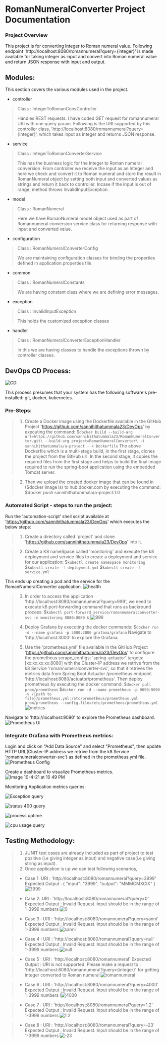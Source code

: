 # RomanNumeralConverter Project Documentation

### Project Overview

This project is for converting Integer to Roman numeral value. Following endpoint 'http://localhost:8080/romannumeral?query={integer}' is made available for taking integer as input and convert into Roman numeral value and return JSON response with input and output. 

## Modules:

This section covers the various modules used in the project.

* controller
> Class : IntegerToRomanConvController
>  
> Handles REST requests. I have coded GET request for romannumeral URI with one query param. Following is the URI supported by this controller class, 'http://localhost:8080/romannumeral?query={integer}', which takes input as integer and returns JSON response.
* service
> Class : IntegerToRomanConverterService
> 
>This has the business logic for the Integer to Roman numeral conversion. From controller we receive the input as an Integer and here we check and convert it to Roman numeral and store the result in RomanNumeral object by setting both input and converted values as strings and return it back to controller. Incase if the input is out of range, method throws InvalidInputException.
* model
> Class : RomanNumeral
> 
>Here we have RomanNumeral model object used as part of Romannumeral conversion service class for returning response with input and converted value.
* configuration
> Class : RomanNumeralConverterConfig
> 
> We are maintaining configuration classes for binding the properties defined in application.properties file.
* common
> Class : RomanNumeralConstants
> 
> We are having constant class where we are defining error messages. 
* exception
> Class : InvalidInputException
> 
> This holds the customized exception classes
* handler
> Class : RomanNumeralConverterExceptionHandler
>  
> In this we are having classes to handle the exceptions thrown by controller classes.

## DevOps CD Process:
![CD](https://user-images.githubusercontent.com/65324839/136108524-7a83e5c3-7130-4636-851a-17f65f910cf3.JPG)

This process presumes that your system has the following software's pre-installed: git, docker, kubernetes.

### Pre-Steps:
>1. Create a Docker image using the Dockerfile available in the GitHub Project 'https://github.com/sannihithatummala23/DevOps' by executing the command:
$`docker build --build-arg url=https://github.com/sannihithatummala23/RomanNumeralConverter.git\
  --build-arg project=RomanNumeralConverter\
  -t sannihithatummala/a-project - < Dockerfile`
The above Dockerfile which is a multi-stage build, in the first stage, clones the project from the GitHub url. In the second stage, it copies the required files from the first stage and helps to build the final image required to run the spring-boot application using the embedded Tomcat server.

>2. Then we upload the created docker image that can be found in ($docker image ls) to hub.docker.com by executing the command:
$docker push sannihithatummala/a-project:1.0

### Automated Script - steps to run the project:
Run the 'automation-script' shell script available at 'https://github.com/sannihithatummala23/DevOps' which executes the below steps:

>1. Create a directory called 'project' and clone 'https://github.com/sannihithatummala23/DevOps' into it.

>2. Create a K8 nameSpace called 'monitoring' and execute the k8 deployment and service files to create a deployment and service for our application:
$`kubectl create namespace monitoring`
$`kubectl create -f deployment.yml`
$`kubectl create -f service.yml`

This ends up creating a pod and the service for the RomanNumeralConverter application. 
![health](https://user-images.githubusercontent.com/65324839/136110196-142fe24c-f86a-4d11-9bf9-4514dfcb5ca7.JPG)

>3. In order to access the application 'http://localhost:8080/romannumeral?query=999', we need to execute k8 port-forwarding command that runs as backround process:
$`kubectl port-forward service/romannumeralconverter-svc -n monitoring 8080:8080 &`
![999](https://user-images.githubusercontent.com/65324839/136109998-7e4df3fa-43af-4685-b3ef-fa92998d998c.JPG)

>4. Deploy Grafana by executing the docker commands:
$`docker run -d --name grafana -p 3000:3000 grafana/grafana`
Navigate to 'http://localhost:3000' to explore the Grafana.

>5. Use the 'prometheus.yml' file available in the GitHub Project 'https://github.com/sannihithatummala23/DevOps' to configure the prometheus scrape_configs: 'spring-actuator' targets:[xx:xx:xx:xx:8080] with the Cluster-IP address we retrive from the k8 Service 'romannumeralconverter-svc', so that it retrives the metrics data from Spring Boot Actuator /prometheus endpoint 'http://localhost:8080/actuator/prometheus'. Then deploy prometheus by executing the docker command:
$`docker pull prom/prometheus`
$`docker run -d --name prometheus -p 9090:9090 -v /{path to file}/prometheus.yml:/etc/prometheus/prometheus.yml prom/prometheus --config.file=/etc/prometheus/prometheus.yml`
![metrics](https://user-images.githubusercontent.com/65324839/136110222-9bf65975-b69f-4e4b-b575-f48bddfe45ee.JPG)

Navigate to 'http://localhost:9090' to explore the Prometheus dashboard.
![Prometheus UI](https://user-images.githubusercontent.com/65324839/136108956-60f75b19-77e1-4d06-bb28-6e092b1477f6.JPG)

### Integrate Grafana with Prometheus metrics:

Login and click on "Add Data Source" and select "Prometheus", then update HTTP URL(Cluster-IP address we retrive from the k8 Service 'romannumeralconverter-svc') as defined in the prometheus.yml file.
![Prometheus Config](https://user-images.githubusercontent.com/65324839/136107905-93bf6d84-3902-4cd3-a298-3d869e4cff66.JPG)


Create a dashboard to visualize Prometheus metrics.
![Image 10-4-21 at 10 49 PM](https://user-images.githubusercontent.com/65324839/136107968-028f4042-139e-4df8-8391-c30c2a626172.JPG)

Monitoring Application metrics queries:

![Exception query](https://user-images.githubusercontent.com/65324839/136108309-77b9798e-1feb-4b3e-98d7-391f9cdfc3a0.JPG)

![status 400 query](https://user-images.githubusercontent.com/65324839/136108283-9ebc000c-b928-47d0-b8ca-f4568913a018.JPG)

![process uptime](https://user-images.githubusercontent.com/65324839/136108231-e65aae5e-d363-41bb-8ba9-fd08a9713069.JPG)

![cpu usage query](https://user-images.githubusercontent.com/65324839/136108195-ba97f53d-3470-4102-b3d4-d79a7e8aa80f.JPG)

## Testing Methodology:
 >1. JUNIT test cases are already included as part of project to test positive (i.e giving integer as input) and negative case(i.e giving string as input).
 >2. Once application is up we can test following scenarios,
 >   * Case 1:
     URI : 'http://localhost:8080/romannumeral?query=3999'
     Expected Output : 
     {
     "input": "3999",
     "output": "MMMCMXCIX"
     }
     ![3999](https://user-images.githubusercontent.com/65324839/136107067-1404f8bb-6646-4cb4-8c98-fc9e61e1058f.JPG)

 >   * Case 2: URI : 'http://localhost:8080/romannumeral?query=0'
       Expected Output : Invalid Request. Input should be in the range of 1-3999 numbers
       ![0](https://user-images.githubusercontent.com/65324839/136107018-75805066-bcb6-46ac-898e-a2b780d133bd.JPG)

 >   * Case 3 : URI : 'http://localhost:8080/romannumeral?query=sanni'
       Expected Output : Invalid Request. Input should be in the range of 1-3999 numbers
       ![sanni](https://user-images.githubusercontent.com/65324839/136106941-649e8c99-71c3-41d4-80c7-5283a01fe41c.JPG)

 >   * Case 4 : URI : 'http://localhost:8080/romannumeral?query=null'
       Expected Output : Invalid Request. Input should be in the range of 1-3999 numbers
       ![null](https://user-images.githubusercontent.com/65324839/136106702-1d10feed-2a32-41a8-ae3d-51ef35fc4c71.JPG)

 >   * Case 5 : URI : 'http://localhost:8080/romannumeral'
       Expected Output : URI is not supported. Please make a request to : 'http://localhost:8080/romannumeral?query={integer}' for getting integer converted to Roman numeral
       ![romannumeral](https://user-images.githubusercontent.com/65324839/136106673-7be45cc4-e710-4bc1-9177-4bebd2971e07.JPG)

 >   * Case 6 : URI : 'http://localhost:8080/romannumeral?query=4000'
       Expected Output : Invalid Request. Input should be in the range of 1-3999 numbers
       !![4000](https://user-images.githubusercontent.com/65324839/136106518-5a838c79-e7d8-4a44-9c10-225ba482facf.JPG)

 >   * Case 7 : URI : 'http://localhost:8080/romannumeral?query=1.2'
       Expected Output : Invalid Request. Input should be in the range of 1-3999 numbers
       ![1 2](https://user-images.githubusercontent.com/65324839/136106185-c0aae7a2-2bd3-4c88-8900-617ee41aeefb.JPG)
       
 >   * Case 8 : URI : 'http://localhost:8080/romannumeral?query=-23'
       Expected Output : Invalid Request. Input should be in the range of 1-3999 numbers
       ![-23](https://user-images.githubusercontent.com/65324839/136108472-6a1918c9-181c-4a17-b0c4-c2d222e8b767.JPG)

     
